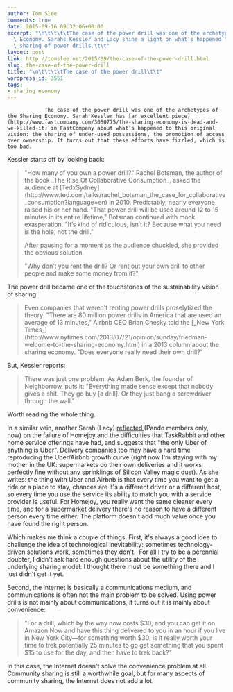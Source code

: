 ```yaml
---
author: Tom Slee
comments: true
date: 2015-09-16 09:32:06+00:00
excerpt: "\n\t\t\t\tThe case of the power drill was one of the archetypes of the Sharing\
  \ Economy. Sarahs Kessler and Lacy shine a light on what's happened to internet-enabled\
  \ sharing of power drills.\t\t"
layout: post
link: http://tomslee.net/2015/09/the-case-of-the-power-drill.html
slug: the-case-of-the-power-drill
title: "\n\t\t\t\tThe case of the power drill\t\t"
wordpress_id: 3551
tags:
- sharing economy
---
```



				The case of the power drill was one of the archetypes of the Sharing Economy. Sarah Kessler has [an excellent piece](http://www.fastcompany.com/3050775/the-sharing-economy-is-dead-and-we-killed-it) in FastCompany about what's happened to this original vision: the sharing of under-used possessions, the promotion of access over ownership. It turns out that these efforts have fizzled, which is too bad.

Kessler starts off by looking back:


<blockquote>"How many of you own a power drill?" Rachel Botsman, the author of the book _The Rise Of Collaborative Consumption_, asked the audience at [TedxSydney](http://www.ted.com/talks/rachel_botsman_the_case_for_collaborative_consumption?language=en) in 2010. Predictably, nearly everyone raised his or her hand. "That power drill will be used around 12 to 15 minutes in its entire lifetime," Botsman continued with mock exasperation. "It’s kind of ridiculous, isn’t it? Because what you need is the hole, not the drill."

After pausing for a moment as the audience chuckled, she provided the obvious solution.

"Why don’t you rent the drill? Or rent out your own drill to other people and make some money from it?"</blockquote>


The power drill became one of the touchstones of the sustainability vision of sharing:


<blockquote>Even companies that weren't renting power drills proselytized the theory. "There are 80 million power drills in America that are used an average of 13 minutes," Airbnb CEO Brian Chesky told the [_New York Times_](http://www.nytimes.com/2013/07/21/opinion/sunday/friedman-welcome-to-the-sharing-economy.html) in a 2013 column about the sharing economy. "Does everyone really need their own drill?"</blockquote>


But, Kessler reports:


<blockquote>There was just one problem. As Adam Berk, the founder of Neighborrow, puts it: "Everything made sense except that nobody gives a shit. They go buy [a drill]. Or they just bang a screwdriver through the wall."</blockquote>


Worth reading the whole thing.

In a similar vein, another Sarah (Lacy) [reflected ](https://pando.com/2015/07/28/homejoy-only-uber-is-uber/)(Pando members only, now) on the failure of Homejoy and the difficulties that TaskRabbit and other home service offerings have had, and suggests that "the only Uber of anything is Uber". Delivery companies too may have a hard time reproducing the Uber/Airbnb growth curve (right now I'm staying with my mother in the UK: supermarkets do their own deliveries and it works perfectly fine without any sprinklings of Silicon Valley magic dust). As she writes: the thing with Uber and Airbnb is that every time you want to get a ride or a place to stay, chances are it's a different driver or a different host, so every time you use the service its ability to match you with a service provider is useful. For Homejoy, you really want the same cleaner every time, and for a supermarket delivery there's no reason to have a different person every time either. The platform doesn't add much value once you have found the right person.

Which makes me think a couple of things. First, it's always a good idea to challenge the idea of technological inevitability: sometimes technology-driven solutions work, sometimes they don't.  For all I try to be a perennial doubter, I didn't ask hard enough questions about the utility of the underlying sharing model: I thought there must be something there and I just didn't get it yet.

Second, the Internet is basically a communications medium, and communications is often not the main problem to be solved. Using power drills is not mainly about communications, it turns out it is mainly about convenience:


<blockquote>"For a drill, which by the way now costs $30, and you can get it on Amazon Now and have this thing delivered to you in an hour if you live in New York City—for something worth $30, is it really worth your time to trek potentially 25 minutes to go get something that you spent $15 to use for the day, and then have to trek back?"</blockquote>


In this case, the Internet doesn't solve the convenience problem at all. Community sharing is still a worthwhile goal, but for many aspects of community sharing, the Internet does not add a lot.		
